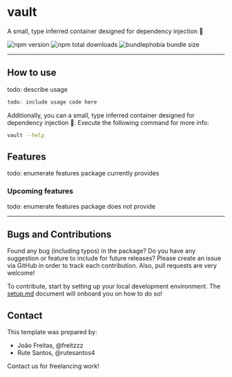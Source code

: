# vault

A small, type inferred container designed for dependency injection 🫙

![npm version](https://badgen.net/npm/v/@web-pacotes/vault) ![npm total downloads](https://badgen.net/npm/dt/@web-pacotes/vault) ![bundlephobia bundle size](https://badgen.net/bundlephobia/min/@web-pacotes/vault)

---

## How to use

todo: describe usage

```typescript
todo: include usage code here
```

Additionally, you can a small, type inferred container designed for dependency injection 🫙. Execute the following command for more info:

```bash
vault --help
```

## Features

todo: enumerate features package currently provides

### Upcoming features

todo: enumerate features package does not provide

---

## Bugs and Contributions

Found any bug (including typos) in the package? Do you have any suggestion
or feature to include for future releases? Please create an issue via
GitHub in order to track each contribution. Also, pull requests are very
welcome!

To contribute, start by setting up your local development environment. The [setup.md](setup.md) document will onboard you on how to do so!

## Contact

This template was prepared by:

- João Freitas, @freitzzz
- Rute Santos, @rutesantos4

Contact us for freelancing work!
